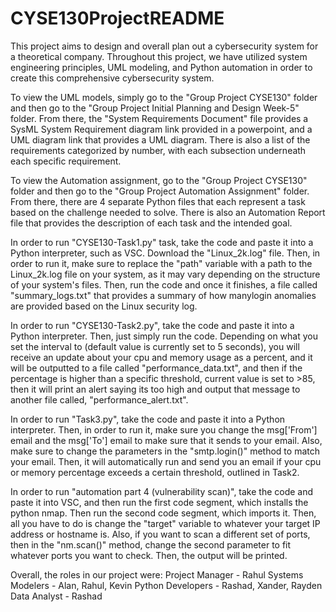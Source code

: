 # CYSE130ProjectREADME

This project aims to design and overall plan out a cybersecurity system for a theoretical company. 
Throughout this project, we have utilized system engineering principles, UML modeling, and Python
automation in order to create this comprehensive cybersecurity system. 

To view the UML models, simply go to the "Group Project CYSE130" folder and then go to the 
"Group Project Initial Planning and Design Week-5" folder. From there, the "System Requirements Document" 
file provides a SysML System Requirement diagram link provided in a powerpoint, and a UML diagram link that
provides a UML diagram. There is also a list of the requirements categorized by number, with each subsection
underneath each specific requirement. 

To view the Automation assignment, go to the "Group Project CYSE130" folder and then go to the
"Group Project Automation Assignment" folder. From there, there are 4 separate Python files that each represent
a task based on the challenge needed to solve. There is also an Automation Report file that provides the description
of each task and the intended goal. 

In order to run "CYSE130-Task1.py" task, take the code and paste it into a Python interpreter, such as VSC. Download the 
"Linux_2k.log" file. Then, in order to run it, make sure to replace the "path" variable with a path to the Linux_2k.log 
file on your system, as it may vary depending on the structure of your system's files. Then, run the code and once it finishes,
a file called "summary_logs.txt" that provides a summary of how manylogin anomalies are provided based on the Linux security log.


In order to run "CYSE130-Task2.py", take the code and paste it into a Python interpreter. Then, just simply run the code. Depending
on what you set the interval to (default value is currently set to 5 seconds), you will receive an update about your cpu and memory
usage as a percent, and it will be outputted to a file called "performance_data.txt", and then if the percentage is higher than a specific
threshold, current value is set to >85, then it will print an alert saying its too high and output that message to another file called,
"performance_alert.txt". 

In order to run "Task3.py", take the code and paste it into a Python interpreter. Then, in order to run it, make sure you change the msg['From']
email and the msg['To'] email to make sure that it sends to your email. Also, make sure to change the parameters in the "smtp.login()" method to 
match your email. Then, it will automatically run and send you an email if your cpu or memory percentage exceeds a certain threshold, outlined in 
Task2. 

In order to run "automation part 4 (vulnerability scan)", take the code and paste it into VSC, and then run the first code segment, which installs
the python nmap. Then run the second code segment, which imports it. Then, all you have to do is change the "target" variable to whatever your target
IP address or hostname is. Also, if you want to scan a different set of ports, then in the "nm.scan()" method, change the second parameter to fit whatever
ports you want to check. Then, the output will be printed. 

Overall, the roles in our project were:
Project Manager - Rahul
Systems Modelers - Alan, Rahul, Kevin
Python Developers - Rashad, Xander, Rayden
Data Analyst - Rashad
